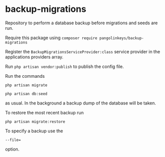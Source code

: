 # backup-migrations
Repository to perform a database backup before migrations and seeds are run.

Require this package using
  ```composer require pangolinkeys/backup-migrations```

Register the 
  ```BackupMigrationsServiceProvider:class```
service provider in the applications providers array.

Run
  ```php artisan vendor:publish```
to publish the config file.

Run the commands


  ```php artisan migrate```
  
  
  ```php artisan db:seed```
  
 
as usual. In the background a backup dump of the database will be taken.

To restore the most recent backup run


  ```php artisan migrate:restore```
  
To specify a backup use the


  ```--file=```
  
  
option.


